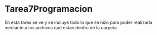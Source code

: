 # Tarea7Programacion
En esta tarea se ve y se incluye todo lo que se hizo para poder realizarla mediante a los archivos que estan dentro de la carpeta
